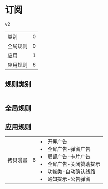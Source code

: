 # 订阅

v2

|||
| - |:-:|
|类别|0|
|全局规则|0|
|应用|1|
|应用规则|6|

## 规则类别

|||
| - |:-:|


## 全局规则



## 应用规则

||||
| - |:-:|-|
|拷貝漫畫|6|<li>开屏广告<li>全屏广告-弹窗广告<li>局部广告-卡片广告<li>全屏广告-关闭赞助提示<li>功能类-自动确认线路<li>通知提示-公告弹窗|
